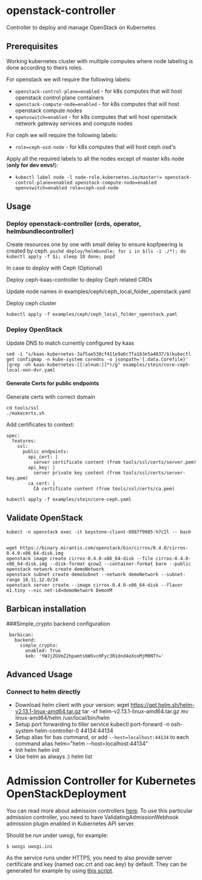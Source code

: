 # openstack-controller

Controller to deploy and manage OpenStack on Kubernetes

## Prerequisites

Working kubernetes cluster with multiple computes where node labeling is done according to theirs roles.

For openstack we will require the following labels:

 * `openstack-control-plane=enabled` - for k8s computes that will host openstack control plane containers
 * `openstack-compute-node=enabled` - for k8s computes that will host openstack compute nodes
 * `openvswitch=enabled` - for k8s computes that will host openstack network gateway services and compute nodes

For ceph we will require the following labels:

 * `role=ceph-osd-node` - for k8s computes that will host ceph osd's

Apply all the required labels to all the nodes except of master k8s node
(**only for dev envs!**):

 * `kubectl label node -l node-role.kubernetes.io/master!= openstack-control-plane=enabled openstack-compute-node=enabled openvswitch=enabled role=ceph-osd-node`

## Usage

### Deploy openstack-controller (crds, operator, helmbundlecontroller)

Create resources one by one with small delay to ensure kopfpeering is created by ceph.
`pushd deploy/helmbundle; for i in $(ls -1 ./*); do kubectl apply -f $i; sleep 10 done; popd`

In case to deploy with Ceph (Optional)

Deploy ceph-kaas-controller to deploy Ceph related CRDs

Update node names in examples/ceph/ceph_local_folder_openstack.yaml

Deploy ceph cluster

`kubectl apply -f examples/ceph/ceph_local_folder_openstack.yaml`


### Deploy OpenStack

Update DNS to match currently configured by kaas

`sed -i "s/kaas-kubernetes-3af5ae538cf411e9a6c7fa163e5a4837/$(kubectl get configmap -n kube-system coredns -o jsonpath='{.data.Corefile}' |grep -oh kaas-kubernetes-[[:alnum:]]*)/g" examples/stein/core-ceph-local-non-dvr.yaml`

#### Generate Certs for public endpoints
Generate certs with correct domain
```
cd tools/ssl
./makecerts.sh
```
Add certificates to context:
```
spec:
  features:
    ssl:
      public_endpoints:
        api_cert: |
          server certificate content (from tools/ssl/certs/server.pem)
        api_key: |
          server private key content (from tools/ssl/certs/server-key.pem)
        ca_cert: |
          CA certificate content (from tools/ssl/certs/ca.pem)
```

`kubectl apply -f examples/stein/core-ceph.yaml`


## Validate OpenStack

```
kubect -n openstack exec -it keystone-client-8987f9985-h7c2l -- bash


wget https://binary.mirantis.com/openstack/bin/cirros/0.4.0/cirros-0.4.0-x86_64-disk.img
openstack image create cirros-0.4.0-x86_64-disk --file cirros-0.4.0-x86_64-disk.img --disk-format qcow2 --container-format bare --public
openstack network create demoNetwork
openstack subnet create demoSubnet --network demoNetwork --subnet-range 10.11.12.0/24
openstack server create --image cirros-0.4.0-x86_64-disk --flavor m1.tiny --nic net-id=demoNetwork DemoVM
```
## Barbican installation
###Simple_crypto backend configuration
```
 barbican:
   backend:
     simple_crypto:
       enabled: True
       kek: 'YWJjZGVmZ2hpamtsbW5vcHFyc3R1dnd4eXoxMjM0NTY='
```
## Advanced Usage

### Connect to helm directly

 - Download helm client with your version:
   wget https://get.helm.sh/helm-v2.13.1-linux-amd64.tar.gz
   tar -xf helm-v2.13.1-linux-amd64.tar.gz
   mv linux-amd64/helm /usr/local/bin/helm
 - Setup port forwarding to tiller service
   kubectl port-forward -n osh-system helm-controller-0 44134:44134
 - Setup alias for bas command, or add `--host=localhost:44134` to each command
   alias helm="helm --host=localhost:44134"
 - Init helm
   helm init
 - Use helm as always :)
   helm list

# Admission Controller for Kubernetes OpenStackDeployment

You can read more about admission controllers [here](https://kubernetes.io/docs/reference/access-authn-authz/admission-controllers).
To use this particular admission controller, you need to have
ValidatingAdmissionWebhook admission plugin enabled in Kubernetes API server.

Should be run under uwsgi, for example:

`$ uwsgi uwsgi.ini`

As the service runs under HTTPS, you need to also provide server certificate
and key (named oac.crt and oac.key) by default. They can be generated for
example by using [this script](https://github.com/alex-leonhardt/k8s-mutate-webhook/blob/master/ssl/ssl.sh).
